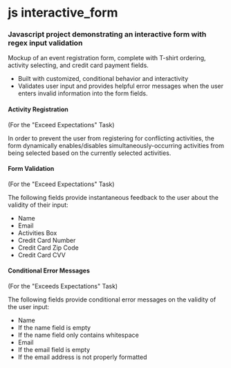 # js interactive_form

### Javascript project demonstrating an interactive form with regex input validation

Mockup of an event registration form, complete with T-shirt ordering, activity selecting, and credit card payment fields.
  * Built with customized, conditional behavior and interactivity
  * Validates user input and provides helpful error messages when the user enters invalid information into the form fields.

#### Activity Registration
(For the "Exceed Expectations" Task)

In order to prevent the user from registering for conflicting activities, the form dynamically enables/disables simultaneously-occurring activities from being selected based on the currently selected activities.

#### Form Validation
(For the "Exceed Expectations" Task)

The following fields provide instantaneous feedback to the user about the validity of their input:
* Name
* Email
* Activities Box
* Credit Card Number
* Credit Card Zip Code
* Credit Card CVV

#### Conditional Error Messages
(For the "Exceeds Expectations" Task)

The following fields provide conditional error messages on the validity of the user input:
* Name
 * If the name field is empty
 * If the name field only contains whitespace
* Email
 * If the email field is empty
 * If the email address is not properly formatted
